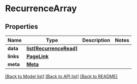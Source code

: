 # RecurrenceArray

## Properties
Name | Type | Description | Notes
------------ | ------------- | ------------- | -------------
**data** | [**list[RecurrenceRead]**](RecurrenceRead.md) |  | 
**links** | [**PageLink**](PageLink.md) |  | 
**meta** | [**Meta**](Meta.md) |  | 

[[Back to Model list]](../README.md#documentation-for-models) [[Back to API list]](../README.md#documentation-for-api-endpoints) [[Back to README]](../README.md)


